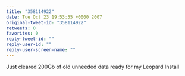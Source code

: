 ```yaml
---
title: "358114922"
date: Tue Oct 23 19:53:55 +0000 2007
original-tweet-id: "358114922"
retweets: 0
favorites: 0
reply-tweet-id: ""
reply-user-id: ""
reply-user-screen-name: ""
---
```

Just cleared 200Gb of old unneeded data ready for my Leopard Install
